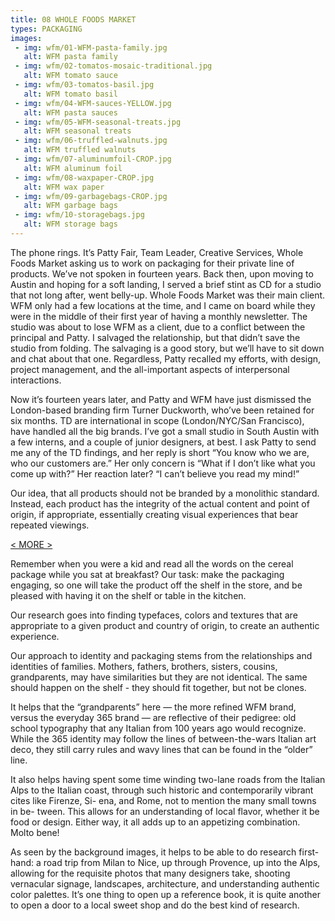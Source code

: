 ```yaml
---
title: 08 WHOLE FOODS MARKET
types: PACKAGING
images:
 - img: wfm/01-WFM-pasta-family.jpg
   alt: WFM pasta family
 - img: wfm/02-tomatos-mosaic-traditional.jpg
   alt: WFM tomato sauce
 - img: wfm/03-tomatos-basil.jpg
   alt: WFM tomato basil
 - img: wfm/04-WFM-sauces-YELLOW.jpg
   alt: WFM pasta sauces
 - img: wfm/05-WFM-seasonal-treats.jpg
   alt: WFM seasonal treats
 - img: wfm/06-truffled-walnuts.jpg
   alt: WFM truffled walnuts
 - img: wfm/07-aluminumfoil-CROP.jpg
   alt: WFM aluminum foil
 - img: wfm/08-waxpaper-CROP.jpg
   alt: WFM wax paper
 - img: wfm/09-garbagebags-CROP.jpg
   alt: WFM garbage bags
 - img: wfm/10-storagebags.jpg
   alt: WFM storage bags
---
```


The phone rings. It’s Patty Fair, Team Leader, Creative Services, Whole Foods Market asking us to work on packaging for their private line of products. We’ve not spoken in fourteen years. Back then, upon moving to Austin and hoping for a soft landing, I served a brief stint as CD for a studio that not long after, went belly-up. Whole Foods Market was their main client. WFM only had a few locations at the time, and I came on board while they were in the middle of their first year of having a monthly newsletter. The studio was about to lose WFM as a client, due to a conflict between the principal and Patty. I salvaged the relationship, but that didn’t save the studio from folding. The salvaging is a good story, but we’ll have to sit down and chat about that one. Regardless, Patty recalled my efforts, with design, project management, and the all-important aspects of interpersonal interactions.

Now it’s fourteen years later, and Patty and WFM have just dismissed the London-based branding firm Turner Duckworth, who’ve been retained for six months. TD are international in scope (London/NYC/San Francisco), have handled all the big brands. I’ve got a small studio in South Austin with a few interns, and a couple of junior designers, at best. I ask Patty to send me any of the TD findings, and her reply is short “You know who we are, who our customers are.” Her only concern is “What if I don’t like what you come up with?” Her reaction later? “I can’t believe you read my mind!”

Our idea, that all products should not be branded by a monolithic standard. Instead, each product has the integrity of the actual content and point of origin, if appropriate, essentially creating visual experiences that bear repeated viewings.

<a href="#" id="more">&lt; MORE &gt;</a>

<div class="hideit" id="moretext">

Remember when you were a kid and read all the words on the cereal package while you sat at breakfast? Our task: make the packaging engaging, so one will take the product off the shelf in the store, and be pleased with having it on the  shelf or table in the kitchen.

Our research goes into finding typefaces, colors and textures that are appropriate to a given product and country of origin, to create an authentic experience.

Our approach to identity and packaging stems from the relationships and identities of families. Mothers, fathers, brothers, sisters, cousins, grandparents, may have similarities but they are not identical. The same should happen on the shelf - they should fit together, but not be clones.

It helps that the “grandparents” here — the more refined WFM brand, versus the everyday 365 brand — are reflective of their pedigree: old school typography that any Italian from 100 years ago would recognize. While the 365 identity may follow the lines of between-the-wars Italian art deco, they still carry rules and wavy lines that can be found in the “older” line.

It also helps having spent some time winding two-lane roads from the Italian Alps to the Italian coast, through such historic and contemporarily vibrant cites like Firenze, Si- ena, and Rome, not to mention the many small towns in be- tween. This allows for an understanding of local flavor, whether it be food or design. Either way, it all adds up to an appetizing combination. Molto bene!

As seen by the background images, it helps to be able to do research first-hand: a road trip from Milan to Nice, up through Provence, up into the Alps, allowing for the requisite photos that many designers take, shooting vernacular signage, landscapes, architecture, and understanding authentic color palettes.  It’s one thing to open up a reference book, it is quite another to open a door to a local sweet shop and do the best kind of research.

</div>
